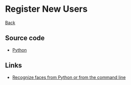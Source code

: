 # Register New Users
[Back](https://github.com/000paradox000/ucamp-ds-examples)

## Source code

- [Python](src/python)

## Links

- [Recognize faces from Python or from the command line](https://pypi.org/project/face-recognition/)